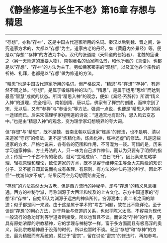 # 《静坐修道与长生不老》第16章 存想与精思

------

“存想”，亦称“存神”，这是中国古代道家所用的名词。秦汉以后到魏、晋之间，讲究道家方术的，大都以“存想”为主。道家古老的丹经，如《黄庭内外景经》等。便是以“存想”“存神”的方法为中心。汉代的张道陵（天师道的创始者）、北魏的寇谦之（另一天师道的重要人物）、南朝著名的仙家陶弘景，和他所著的《真诰》，也都是以“存想”、“存神”的方法为主干。另如佛家密宗的“观想”，以及其他各个宗教的祈祷、礼拜，也都是以“存想”做为修道的方法。

“精思”也是中国古代道家所用的名词。但严格说来，“精思”与“存想”“存神”，有迥然不同之处。“存想”，是属于锻炼精神的法门。“精思”，是属于运用“思维”而达到最高“智慧”成就的状态。所谓“精思入神”的观念，便如《易经·系辞传》所谓“精义入神”的道理，完全相同。南朝到隋、唐以后，佛家有了禅宗的创建，而禅宗到了宋、元以后，又有“参禅”与“参话头”等方法，强调一点说，也便是“精思入神”的另一途径而已。后来宋儒理学家程明道的诗说：“道通天地有形外，思入风云变态中。”也是由“精思入神”的观念，变为理学家幻想境界的夸大词。

但“存想”与“精思”，既不是魏、晋南北朝以后道家“炼炁”的修法，也不是明、清以来道家“守窍”的修法，更不是“炼精化炁，炼炁化神，炼神还虚”的修法。凡是这些道家的方术，严格地说来，各有各的范围和作用，不可混为一谈。可惜的是，历来学习道家神仙、方士丹法的人，只一味为自己求作神仙，而认为只要有了明师的指点；传授一个千古不传的秘诀，就可“立地成仙”、“白日飞升”。因此素来忽略学理、轻视原理和理论，致使道家的方术，既不见容于缙绅先生等全大夫阶级的知识分子．又不能自圆其说而构成有条理、有原则、有方法的神仙丹道的科学。因此不但“一枕游仙梦不成”，结果反而空劳幻想而贻害无穷。

“存想”的方法虽然太为古老，但是西方流行的神秘学，却与“存想”的精义息息相通。西方的神秘学派，号称渊源于大西洋和埃及的上古文化。东方中国道家的“存想”和“存神”，自始即认为渊源于远古的神仙所传。穷源溯本；此二者之间的踪迹；似乎都是同一来源。由于这是属于学术的“考古”问题，故在此不能详论。至于谈谈“存想”的用心方法，对于静坐与修道的关系，也似乎陈义太高，不容易为现代一般流行的急功好利等学道者所接受，所以也暂且不谈。而论及“存神”的作用，更具有原始浓厚的宗教精神，它的学理与神秘学一样，富于多方面而且有极高深的奥义，际此宗教精神趋于没落的时代，所以也暂时不谈。况且“存想”和“存神”的方法，最为精密而有系统的，莫过于“密宗”，留在讨论“密宗”的修法时，再加参考。
